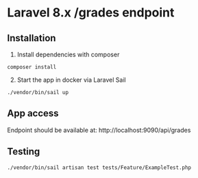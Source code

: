 # Laravel 8.x /grades endpoint

## Installation

1. Install dependencies with composer

`composer install`

2. Start the app in docker via Laravel Sail

`./vendor/bin/sail up`

## App access
Endpoint should be available at:
http://localhost:9090/api/grades

## Testing
`./vendor/bin/sail artisan test tests/Feature/ExampleTest.php `
